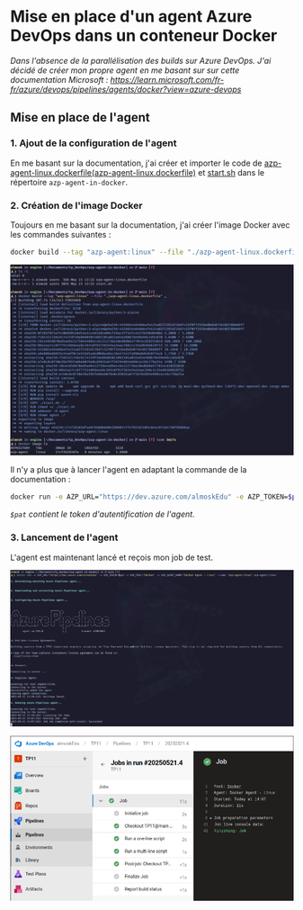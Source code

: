 # Mise en place d'un agent Azure DevOps dans un conteneur Docker

*Dans l'absence de la parallélisation des builds sur Azure DevOps. J'ai décidé de créer mon propre agent en me basant sur sur cette documentation Microsoft : https://learn.microsoft.com/fr-fr/azure/devops/pipelines/agents/docker?view=azure-devops*

## Mise en place de l'agent

### 1. Ajout de la configuration de l'agent

En me basant sur la documentation, j'ai créer et importer le code de [azp-agent-linux.dockerfile(azp-agent-linux.dockerfile)](azp-agent-linux.dockerfile) et [start.sh](start.sh) dans le répertoire `azp-agent-in-docker`.

### 2. Création de l'image Docker

Toujours en me basant sur la documentation, j'ai créer l'image Docker avec les commandes suivantes :

```bash
docker build --tag "azp-agent:linux" --file "./azp-agent-linux.dockerfile" .
```

![azp-agent-linux.dockerfile](../media/azp-build.png)

Il n'y a plus que à lancer l'agent en adaptant la commande de la documentation :

```bash
docker run -e AZP_URL="https://dev.azure.com/almoskEdu" -e AZP_TOKEN=$pat -e AZP_POOL="Docker" -e AZP_AGENT_NAME="Docker Agent - Linux" --name "azp-agent-linux" azp-agent:linux
```
*`$pat` contient le token d'autentification de l'agent.*

### 3. Lancement de l'agent

L'agent est maintenant lancé et reçois mon job de test.

![azp-agent-linux](../media/azp-launch.png)

![azp-agent-linux](../media/azp-azure.png)
